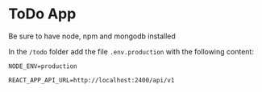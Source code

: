 # ToDo App

Be sure to have node, npm and mongodb installed

In the `/todo` folder add the file `.env.production` with the following content:

```
NODE_ENV=production

REACT_APP_API_URL=http://localhost:2400/api/v1
```
